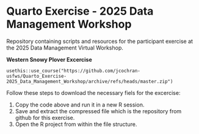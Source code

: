 # Quarto Exercise - 2025 Data Management Workshop 
Repository containing scripts and resources for the participant exercise at the 2025 Data Management Virtual Workshop.

**Western Snowy Plover Excercise**
```
usethis::use_course("https://github.com/jcochran-usfws/Quarto_Exercise-2025_Data_Management_Workshop/archive/refs/heads/master.zip")
```
Follow these steps to download the necessary fiels for the excercise:

1. Copy the code above and run it in a new R session.
2. Save and extract the compressed file which is the repository from github for this exercise.
3. Open the R project from within the file structure.
